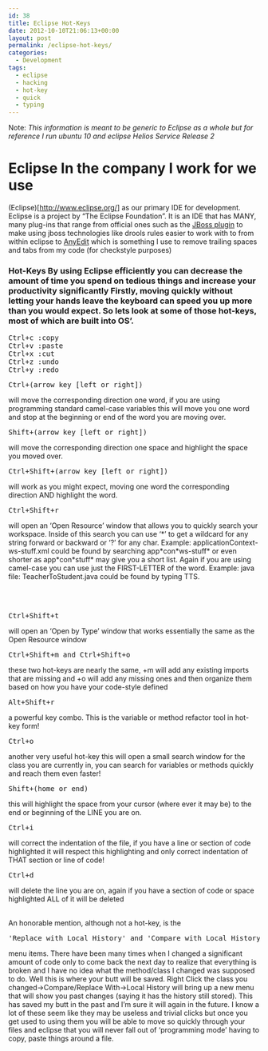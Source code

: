 ```yaml
---
id: 38
title: Eclipse Hot-Keys
date: 2012-10-10T21:06:13+00:00
layout: post
permalink: /eclipse-hot-keys/
categories:
  - Development
tags:
  - eclipse
  - hacking
  - hot-key
  - quick
  - typing
---
```

Note: _This information is meant to be generic to Eclipse as a whole but for reference I run ubuntu 10 and eclipse Helios Service Release 2_ 

# Eclipse In the company I work for we use 

(Eclipse)[http://www.eclipse.org/] as our primary IDE for development. Eclipse is a project by &#8220;The Eclipse Foundation&#8221;. It is an IDE that has MANY, many plug-ins that range from official ones such as the <a href="http://www.jboss.org/tools/download" rel="external">JBoss plugin</a> to make using jboss technologies like drools rules easier to work with to from within eclipse to <a href="http://andrei.gmxhome.de/anyedit/" rel="external">AnyEdit</a> which is something I use to remove trailing spaces and tabs from my code (for checkstyle purposes) 

### Hot-Keys By using Eclipse efficiently you can decrease the amount of time you spend on tedious things and increase your productivity significantly Firstly, moving quickly without letting your hands leave the keyboard can speed you up more than you would expect. So lets look at some of those hot-keys, most of which are built into OS&#8217;. 

<div class="smallMargin">
  <pre class="brush: plain; title: ; notranslate" title="">Ctrl+c :copy
Ctrl+v :paste
Ctrl+x :cut
Ctrl+z :undo
Ctrl+y :redo</pre>
  
  <pre class="brush: plain; title: ; notranslate" title="">Ctrl+(arrow key [left or right]) </pre> will move the corresponding direction one word, if you are using programming standard camel-case variables this will move you one word and stop at the beginning or end of the word you are moving over.
  
  <br /> 
  
  <pre class="brush: plain; title: ; notranslate" title="">Shift+(arrow key [left or right]) </pre> will move the corresponding direction one space and highlight the space you moved over.
  
  <br /> 
  
  <pre class="brush: plain; title: ; notranslate" title="">Ctrl+Shift+(arrow key [left or right]) </pre> will work as you might expect, moving one word the corresponding direction AND highlight the word.
  
  <br /> 
  
  <pre class="brush: plain; title: ; notranslate" title="">Ctrl+Shift+r </pre> will open an &#8216;Open Resource&#8217; window that allows you to quickly search your workspace. Inside of this search you can use &#8216;*&#8217; to get a wildcard for any string forward or backward or &#8216;?&#8217; for any char. Example: applicationContext-ws-stuff.xml could be found by searching app*con*ws-stuff* or even shorter as app*con*stuff* may give you a short list. Again if you are using camel-case you can use just the FIRST-LETTER of the word. Example: java file: TeacherToStudent.java could be found by typing TTS.
  
  <br /><br /> 
  
  <pre class="brush: plain; title: ; notranslate" title="">Ctrl+Shift+t</pre> will open an &#8216;Open by Type&#8217; window that works essentially the same as the Open Resource window
  
  <br /> 
  
  <pre class="brush: plain; title: ; notranslate" title="">Ctrl+Shift+m and Ctrl+Shift+o </pre> these two hot-keys are nearly the same, +m will add any existing imports that are missing and +o will add any missing ones and then organize them based on how you have your code-style defined
  
  <br /> 
  
  <pre class="brush: plain; title: ; notranslate" title="">Alt+Shift+r </pre> a powerful key combo. This is the variable or method refactor tool in hot-key form!
  
  <br /> 
  
  <pre class="brush: plain; title: ; notranslate" title="">Ctrl+o </pre> another very useful hot-key this will open a small search window for the class you are currently in, you can search for variables or methods quickly and reach them even faster!
  
  <br /> 
  
  <pre class="brush: plain; title: ; notranslate" title="">Shift+(home or end) </pre> this will highlight the space from your cursor (where ever it may be) to the end or beginning of the LINE you are on.
  
  <br /> 
  
  <pre class="brush: plain; title: ; notranslate" title="">Ctrl+i </pre> will correct the indentation of the file, if you have a line or section of code highlighted it will respect this highlighting and only correct indentation of THAT section or line of code!
  
  <br /> 
  
  <pre class="brush: plain; title: ; notranslate" title="">Ctrl+d </pre> will delete the line you are on, again if you have a section of code or space highlighted ALL of it will be deleted
  
  <br /> An honorable mention, although not a hot-key, is the 
  
  <pre class="brush: plain; title: ; notranslate" title="">'Replace with Local History' and 'Compare with Local History'</pre> menu items. There have been many times when I changed a significant amount of code only to come back the next day to realize that everything is broken and I have no idea what the method/class I changed was supposed to do. Well this is where your butt will be saved. Right Click the class you changed->Compare/Replace With->Local History will bring up a new menu that will show you past changes (saying it has the history still stored). This has saved my butt in the past and I&#8217;m sure it will again in the future. I know a lot of these seem like they may be useless and trivial clicks but once you get used to using them you will be able to move so quickly through your files and eclipse that you will never fall out of &#8216;programming mode&#8217; having to copy, paste things around a file.
</div>